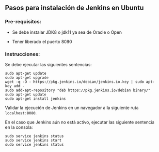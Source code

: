 ## Pasos para instalación de Jenkins en Ubuntu

### Pre-requisitos:

- Se debe instalar JDK8 o jdk11 ya sea de Oracle o Open

- Tener liberado el puerto 8080

### Instrucciones:

Se debe ejecutar las siguientes sentencias:

```
sudo apt-get update
sudo apt-get upgrade
wget -q -O - https://pkg.jenkins.io/debian/jenkins.io.key | sudo apt-key add -
sudo add-apt-repository "deb https://pkg.jenkins.io/debian binary/"
sudo apt-get update
sudo apt-get install jenkins
```

Validar la ejecución de Jenkins en un navegador a la siguiente ruta `localhost:8080`.

En el caso que Jenkins aún no está activo, ejecutar las siguiente sentencia en la consola: 

```
sudo service jenkins status
sudo service jenkins start
sudo service jenkins status
```
